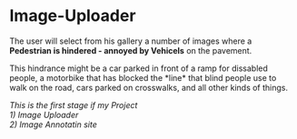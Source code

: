 # Image-Uploader
<p>The user will select from his gallery a number of images where a <strong>Pedestrian is hindered - annoyed by Vehicels</strong> on the pavement.</p>

<p>This hindrance might be a car parked in front of a ramp for dissabled people, a motorbike that has blocked the *line* that blind people use to walk on the road, cars parked on crosswalks, and all other kinds of things. </p>
<i>This is the first stage if my Project<br>
1) Image Uploader<br>
2) Image Annotatin site</i>
   
